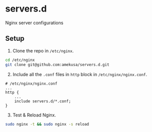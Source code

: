 # servers.d
Nginx server configurations

## Setup

1. Clone the repo in `/etc/nginx`.

```sh
cd /etc/nginx
git clone git@github.com:amekusa/servers.d.git
```

2. Include all the `.conf` files in `http` block in `/etc/nginx/nginx.conf`.

```nginx
# /etc/nginx/nginx.conf
...
http {
	...
	include servers.d/*.conf;
}
```

3. Test & Reload Nginx.

```sh
sudo nginx -t && sudo nginx -s reload
```

